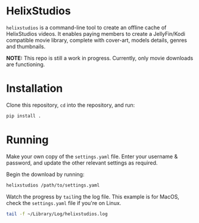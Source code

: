 # HelixStudios

`helixstudios` is a command-line tool to create an offline cache of HelixStudios videos. 
It enables paying members to create a JellyFin/Kodi compatible movie library, complete with cover-art, models details, genres and thumbnails.


**NOTE:** This repo is still a work in progress. Currently, only movie downloads are functioning.


# Installation

Clone this repository, `cd` into the repository, and run:

```bash
pip install .
```


# Running

Make your own copy of the `settings.yaml` file. Enter your username & password, and update the other relevant settings as required. 

Begin the download by running:

```bash
helixstudios /path/to/settings.yaml
```

Watch the progress by `tail`ing the log file. This example is for MacOS, check the `settings.yaml` file if you're on Linux.

```bash
tail -f ~/Library/Log/helixstudios.log
```

